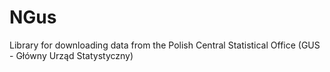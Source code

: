 # NGus
Library for downloading data from the Polish Central Statistical Office (GUS - Główny Urząd Statystyczny)
